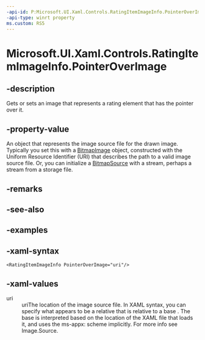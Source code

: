 ```yaml
---
-api-id: P:Microsoft.UI.Xaml.Controls.RatingItemImageInfo.PointerOverImage
-api-type: winrt property
ms.custom: RS5
---
```

<!-- Property syntax.
public ImageSource PointerOverImage { get;  set; }
-->

# Microsoft.UI.Xaml.Controls.RatingItemImageInfo.PointerOverImage



## -description

Gets or sets an image that represents a rating element that has the pointer over it.



## -property-value

An object that represents the image source file for the drawn image. Typically you set this with a [BitmapImage](/uwp/api/windows.ui.xaml.media.imaging.bitmapimage) object, constructed with the Uniform Resource Identifier (URI) that describes the path to a valid image source file. Or, you can initialize a [BitmapSource](/uwp/api/windows.ui.xaml.media.imaging.bitmapsource) with a stream, perhaps a stream from a storage file.



## -remarks



## -see-also



## -examples



## -xaml-syntax

```xaml
<RatingItemImageInfo PointerOverImage="uri"/>
```



## -xaml-values

<dl><dt>uri</dt><dd>uriThe location of the image source file. In XAML syntax, you can specify what appears to be a relative that is relative to a base . The base is interpreted based on the location of the XAML file that loads it, and uses the ms-appx: scheme implicitly. For more info see Image.Source.</dd>
</dl>




